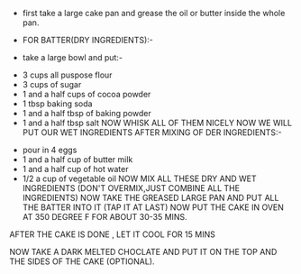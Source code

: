 - first take a large cake pan and grease the oil or butter inside the whole pan.

- FOR BATTER(DRY INGREDIENTS):-
- take a large bowl and put:-
* 3 cups all puspose flour 
* 3 cups of sugar 
* 1 and a half cups of cocoa powder
* 1 tbsp baking soda
* 1 and a half tbsp of baking powder
* 1 and a half tbsp salt
NOW WHISK ALL OF THEM NICELY
NOW WE WILL PUT OUR WET INGREDIENTS AFTER MIXING OF DER INGREDIENTS:-
- pour in 4 eggs
- 1 and a half cup of butter milk
- 1 and a half cup of hot water
- 1/2 a cup of vegetable oil
NOW MIX ALL THESE DRY AND WET INGREDIENTS (DON'T OVERMIX,JUST COMBINE ALL THE INGREDIENTS)
NOW TAKE THE GREASED LARGE PAN AND PUT ALL THE BATTER INTO IT (TAP IT AT LAST)
NOW PUT THE CAKE IN OVEN AT 350 DEGREE F FOR ABOUT 30-35 MINS.

AFTER THE CAKE IS DONE , LET IT COOL FOR 15 MINS

NOW TAKE A DARK MELTED CHOCLATE AND PUT IT ON THE TOP AND THE SIDES OF THE CAKE (OPTIONAL).
